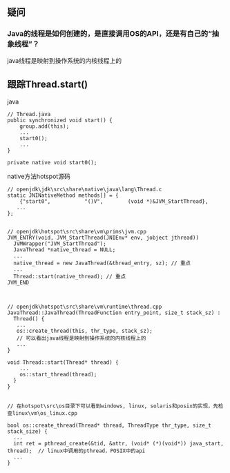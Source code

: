 
## 疑问

### Java的线程是如何创建的，是直接调用OS的API，还是有自己的“抽象线程”？
java线程是映射到操作系统的内核线程上的

## 跟踪Thread.start()

java

	// Thread.java
	public synchronized void start() {
	    group.add(this);
	    ...
        start0();
        ...
	}

	private native void start0();


native方法hotspot源码

	// openjdk\jdk\src\share\native\java\lang\Thread.c
	static JNINativeMethod methods[] = {
	    {"start0",           "()V",        (void *)&JVM_StartThread},
	   ...
	};


	// openjdk\hotspot\src\share\vm\prims\jvm.cpp
	JVM_ENTRY(void, JVM_StartThread(JNIEnv* env, jobject jthread))
	  JVMWrapper("JVM_StartThread");
	  JavaThread *native_thread = NULL;
	  ...
	  native_thread = new JavaThread(&thread_entry, sz); // 重点
	  ...
	  Thread::start(native_thread); // 重点
	JVM_END



	// openjdk\hotspot\src\share\vm\runtime\thread.cpp
	JavaThread::JavaThread(ThreadFunction entry_point, size_t stack_sz) :
	  Thread() {
	   ...
	   os::create_thread(this, thr_type, stack_sz); 
	   // 可以看出java线程是映射到操作系统的内核线程上的
	   ...
	}

	void Thread::start(Thread* thread) {
		...
	    os::start_thread(thread);
	  }
	}


	// 在hotspot\src\os目录下可以看到windows, linux, solaris和posix的实现，先检查linux\vm\os_linux.cpp

	bool os::create_thread(Thread* thread, ThreadType thr_type, size_t stack_size) {
	  ...
	  int ret = pthread_create(&tid, &attr, (void* (*)(void*)) java_start, thread);  // linux中调用的pthread，POSIX中的api
	  ...
	}
